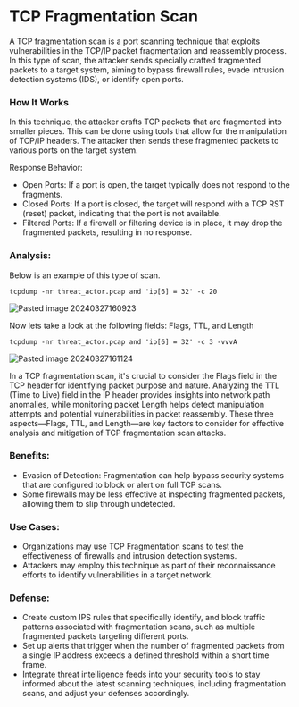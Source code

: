 # TCP Fragmentation Scan

A TCP fragmentation scan is a port scanning technique that exploits vulnerabilities in the TCP/IP packet fragmentation and reassembly process. In this type of scan, the attacker sends specially crafted fragmented packets to a target system, aiming to bypass firewall rules, evade intrusion detection systems (IDS), or identify open ports.

### How It Works

In this technique, the attacker crafts TCP packets that are fragmented into smaller pieces. This can be done using tools that allow for the manipulation of TCP/IP headers. The attacker then sends these fragmented packets to various ports on the target system.
   
Response Behavior:
+ Open Ports: If a port is open, the target typically does not respond to the fragments.
+ Closed Ports: If a port is closed, the target will respond with a TCP RST (reset) packet, indicating that the port is not available.
+ Filtered Ports: If a firewall or filtering device is in place, it may drop the fragmented packets, resulting in no response.

### Analysis:

Below is an example of this type of scan.

```
tcpdump -nr threat_actor.pcap and 'ip[6] = 32' -c 20
```

![Pasted image 20240327160923](https://github.com/lm3nitro/Projects/assets/55665256/289bd943-eaba-4d52-8982-b7a1c1e31ffa)

Now lets take a look at the following fields: Flags, TTL, and Length

```
tcpdump -nr threat_actor.pcap and 'ip[6] = 32' -c 3 -vvvA
```

![Pasted image 20240327161124](https://github.com/lm3nitro/Projects/assets/55665256/82fa873b-031b-4f54-bfca-64be7e1a99fa)

In a TCP fragmentation scan, it's crucial to consider the Flags field in the TCP header for identifying packet purpose and nature. Analyzing the TTL (Time to Live) field in the IP header provides insights into network path anomalies, while monitoring packet Length helps detect manipulation attempts and potential vulnerabilities in packet reassembly. These three aspects—Flags, TTL, and Length—are key factors to consider for effective analysis and mitigation of TCP fragmentation scan attacks.

### Benefits:

+ Evasion of Detection: Fragmentation can help bypass security systems that are configured to block or alert on full TCP scans.
+ Some firewalls may be less effective at inspecting fragmented packets, allowing them to slip through undetected.

### Use Cases:

+ Organizations may use TCP Fragmentation scans to test the effectiveness of firewalls and intrusion detection systems.
+ Attackers may employ this technique as part of their reconnaissance efforts to identify vulnerabilities in a target network.

### Defense:

+ Create custom IPS rules that specifically identify, and block traffic patterns associated with fragmentation scans, such as multiple fragmented packets targeting different ports.
+  Set up alerts that trigger when the number of fragmented packets from a single IP address exceeds a defined threshold within a short time frame.
+  Integrate threat intelligence feeds into your security tools to stay informed about the latest scanning techniques, including fragmentation scans, and adjust your defenses accordingly.
